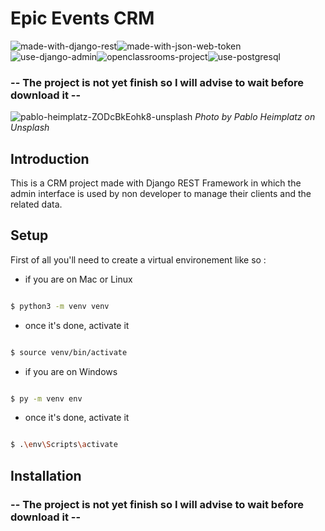 # Epic Events CRM

![made-with-django-rest](https://user-images.githubusercontent.com/45998296/166694632-eee84900-3ef4-4adc-bbf3-6cc2ef16ac7f.svg)![made-with-json-web-token](https://user-images.githubusercontent.com/45998296/166691355-c36e719f-192d-4ce0-b7bb-a2df74cf38c1.svg)![use-django-admin](https://user-images.githubusercontent.com/45998296/166691519-839a7d13-833f-46e6-a33a-d053e6b04bd8.svg)![openclassrooms-project](https://user-images.githubusercontent.com/45998296/166692502-a22abdc0-e774-4ec6-8d7c-f86cb6e55825.svg)![use-postgresql](https://user-images.githubusercontent.com/45998296/166709231-905140e5-a6f6-4e62-8255-9b6f5a7fe6c5.svg)

### -- The project is not yet finish so I will advise to wait before download it --


![pablo-heimplatz-ZODcBkEohk8-unsplash](https://user-images.githubusercontent.com/45998296/166689593-7f350168-4631-4462-98a1-8c33be3528bc.jpg)
_Photo by Pablo Heimplatz on Unsplash_

## Introduction

This is a CRM project made with Django REST Framework in which the admin interface is used by non developer to manage their clients and the related data. 


## Setup

First of all you'll need to create a virtual environement like so :

- if you are on Mac or Linux

```sh

$ python3 -m venv venv

```

- once it's done, activate it

```sh

$ source venv/bin/activate

```



- if you are on Windows

```sh

$ py -m venv env

```

- once it's done, activate it

```sh

$ .\env\Scripts\activate

```


## Installation

### -- The project is not yet finish so I will advise to wait before download it --